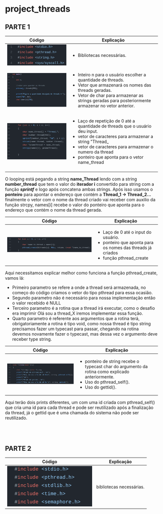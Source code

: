 # project_threads
 
 ## PARTE 1
 
 |  Código | Explicação  |
|---|---|
|![lib](https://github.com/paulovitornovaes/project_threads/blob/9a4c6c73fe0b4307746f37d7526cab76f47109b9/part_1/assets/library_part1.png)|<ul> <li>Bibliotecas necessárias. </li></ul> |
|![part1](https://github.com/paulovitornovaes/project_threads/blob/9a4c6c73fe0b4307746f37d7526cab76f47109b9/part_1/assets/inputs_part1.PNG)   | <ul> <li>Inteiro n para o usuário escolher a quantidade de threads.</li> <li>Vetor que armazenará os nomes das threads geradas.</li> <li>Vetor de char para armazenar as strings geradas para posteriormente armazenar no vetor anterior.</li> </ul>  |
|![loop1](https://github.com/paulovitornovaes/project_threads/blob/3714e7591be01c19e80d30e8982be5c875adbc85/part_1/assets/loop1_part1.png)| <ul> <li>Laço de repetição de 0 até a quantidade de threads que o usuário deu input.</li> <li>vetor de caracteres para armazenar a string "Thread_</li> <li>vetor de caracteres para armazenar o numero da thread</li> <li>ponteiro que aponta para o vetor name_thread</li></ul>
|   |   |


 O looping está pegando a string __name_Thread__ lendo com a string __number_thread__ que tem o valor do __iterador i__ convertido para string com a função __*sprintf*__ e logo após concatena ambas strings.
 Após isso usamos o __ponteiro__ para apontar o endereço que contém a __Thread_1 -> Thread_2...__ finalmente o vetor com o nome da thread criado vai receber com auxilio da função strcpy, names[i] recebe o valor do ponteiro que aponta para o endereço que contém o nome da thread gerada.
 
| Código  | Explicação  |
|---|---|
| ![final](https://github.com/paulovitornovaes/project_threads/blob/59942b31e1534f6e53c80c52751d1bc6099857ec/part_1/assets/final_loop.png)  | <ul> <li>Laço de 0 até o input do usuário.</li> <li>ponteiro que aponta para os nomes das threads já criados</li> <li>função pthread_create</li> </ul>  |


Aqui necessitamos explicar melhor como funciona a função pthread_create, vamos lá:
<ul>
<li>Primeiro parametro se refere a onde a thread será armazenada, no começo do código criamos o vetor do tipo pthread para essa ocasião.</li>
<li>Segundo parametro não é necessário para nossa implementação então o valor recebido é NULL
<li>Terceiro parametro é a rotina que a thread irá executar, como o desafio era imprimir Olá sou a thread_X iremos implementar essa função.</li>
<li>Quarto parametro é referente aos argumentos que a rotina terá, obrigatoriamente a rotina é tipo void, como nossa thread é tipo string precisamos fazer um typecast para passar, chegando na rotina devemos novamente fazer o typecast, mas dessa vez o argumento deve receber type string.</li></ul>

 |  Código | Explicação  |
|---|---|
| ![rotina](https://github.com/paulovitornovaes/project_threads/blob/85ef8bbc4146fab8c147279bd8f05a586e65e11a/part_1/assets/rotina.png)| <ul><li>ponteiro de string recebe o typecast char do argumento da rotina como explicado anteriormente.</li><li>Uso do pthread_self().</li><li>Uso do gettid().</li><ul> |

 
 Aqui terão dois prints diferentes, um com uma id criada com pthread_self() que cria uma id para cada thread e pode ser reutilizado após a finalização da thread, já o gettid que é uma chamada do sistema não pode ser reutilizado.
<br>
<br>
<br>
<br>
 
 ## PARTE 2
 
|  Código | Explicação  |
|---|---|
 |![libs](https://github.com/paulovitornovaes/project_threads/blob/9113ad7ff76ed5e136efff7996f91407f7e98660/part_2/assets/libs.png)| bibliotecas necessárias. |
 
